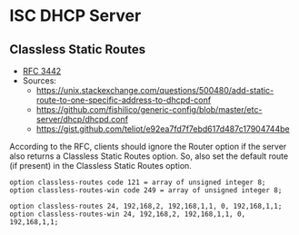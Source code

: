 # ISC DHCP Server

## Classless Static Routes

* [RFC 3442](https://www.rfc-editor.org/rfc/rfc3442)
* Sources:
  * https://unix.stackexchange.com/questions/500480/add-static-route-to-one-specific-address-to-dhcpd-conf
  * https://github.com/fishilico/generic-config/blob/master/etc-server/dhcp/dhcpd.conf
  * https://gist.github.com/teliot/e92ea7fd7f7ebd617d487c17904744be

According to the RFC, clients should ignore the Router option if the server
also returns a Classless Static Routes option. So, also set the default route
(if present) in the Classless Static Routes option.

```
option classless-routes code 121 = array of unsigned integer 8;
option classless-routes-win code 249 = array of unsigned integer 8;

option classless-routes 24, 192,168,2, 192,168,1,1, 0, 192,168,1,1;
option classless-routes-win 24, 192,168,2, 192,168,1,1, 0, 192,168,1,1;
```
